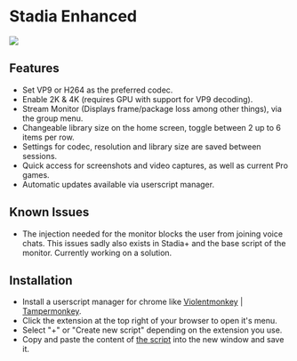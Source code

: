 # Stadia Enhanced

![](https://i.imgur.com/oEd0HLN.jpg)

## Features

* Set VP9 or H264 as the preferred codec.
* Enable 2K & 4K (requires GPU with support for VP9 decoding).
* Stream Monitor (Displays frame/package loss among other things), via the group menu.
* Changeable library size on the home screen, toggle between 2 up to 6 items per row.
* Settings for codec, resolution and library size are saved between sessions.
* Quick access for screenshots and video captures, as well as current Pro games.
* Automatic updates available via userscript manager.

## Known Issues

* The injection needed for the monitor blocks the user from joining voice chats. This issues sadly also exists in Stadia+ and the base script of the monitor. Currently working on a solution.

## Installation
* Install a userscript manager for chrome like [Violentmonkey](https://chrome.google.com/webstore/detail/violentmonkey/jinjaccalgkegednnccohejagnlnfdag) | [Tampermonkey](https://chrome.google.com/webstore/detail/tampermonkey/dhdgffkkebhmkfjojejmpbldmpobfkfo).
* Click the extension at the top right of your browser to open it's menu.
* Select "+" or "Create new script" depending on the extension you use.
* Copy and paste the content of [the script](https://github.com/ChristopherKlay/StadiaEnhanced/blob/master/main.js) into the new window and save it.
